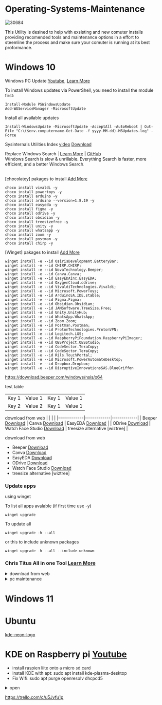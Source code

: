 # Operating-Systems-Maintenance
![30684](https://user-images.githubusercontent.com/73963020/211402306-95fb4e51-4777-49d4-9620-ec734a02df30.jpg)

This Utility is desined to help with exsisting and new comuter installs providing recomended tools and maintenance options in a effort to steemline the process and make sure your comuter is running at its best proformance.


# Windows 10 

Windows PC Update [Youtube](https://youtu.be/M2mMQfPGZsE), [Learn More](https://christitus.com/install-windows-update-powershell/)

To install Windows updates via PowerShell, you need to install the module first:
```
Install-Module PSWindowsUpdate
Add-WUServiceManager -MicrosoftUpdate
```

Install all available updates
```
Install-WindowsUpdate -MicrosoftUpdate -AcceptAll -AutoReboot | Out-File "C:\($env.computername-Get-Date -f yyyy-MM-dd)-MSUpdates.log" -Force
```

Sysinternals Utilities Index [video](https://youtu.be/zjiVqlVTq_8) [Download](https://learn.microsoft.com/en-us/sysinternals/downloads/)


 Replace Windows Search | [Learn More](https://christitus.com/everything-toolbar) | [GitHub](https://github.com/stnkl/EverythingToolbar) 
 <br /> Windows Search is slow & unriliable. Everything Search is faster, more efficient, and a better Windows Search. 
<br /><br />



[chocolatey] pakages to install [Add More](https://community.chocolatey.org/packages)
```
choco install vivaldi -y
choco install powertoys -y
choco install arduino -y
choco install arduino --version=1.8.19 -y
choco install easyeda -y
choco install figma -y
choco install odrive -y
choco install obsidian -y
choco install treesizefree -y
choco install unity -y
choco install whatsapp -y
choco install zoom -y
choco install postman -y
choco install chirp -y
```

[Winget] pakages to install [Add More](https://winget.run)
```
winget install -e --id OsirisDevelopment.BatteryBar;
winget install -e --id CHIRP.CHIRP;
winget install -e --id NovaTechnology.Beeper;
winget install -e --id Canva.Canva;
winget install -e --id EasyEDAinc.EasyEDA;
winget install -e --id OxygenCloud.odrive;
winget install -e --id VivaldiTechnologies.Vivaldi;
winget install -e --id Microsoft.PowerToys;
winget install -e --id ArduinoSA.IDE.stable;
winget install -e --id Figma.Figma;
winget install -e --id Obsidian.Obsidian;
winget install -e --id JAMSoftware.TreeSize.Free;
winget install -e --id Unity.UnityHub;
winget install -e --id WhatsApp.WhatsApp;
winget install -e --id Zoom.Zoom;
winget install -e --id Postman.Postman;
winget install -e --id ProtonTechnologies.ProtonVPN;
winget install -e --id Logitech.LGS;
winget install -e --id RaspberryPiFoundation.RaspberryPiImager;
winget install -e --id OBSProject.OBSStudio;
winget install -e --id CodeSector.TeraCopy;
winget install -e --id CodeSector.TeraCopy;
winget install -e --id Rils.TouchPortal;
winget install -e --id Microsoft.PowerAutomateDesktop;
winget install -e --id Dropbox.Dropbox;
winget install -e --id DisruptiveInnovationsSAS.BlueGriffon
```
https://download.beeper.com/windows/nsis/x64

test table
<table>
<tr>
    <td>Key 1</td>
    <td>Value 1</td>
    <td>Key 1</td>
    <td>Value 1</td>
	
</tr>
<tr>
    <td>Key 2</td>
    <td>Value 2</td>
	 <td>Key 1</td>
    <td>Value 1</td>
</tr>

	
</table>


download from web
| <!-- -->    | <!-- -->    | <!-- -->    |
|-------------|-------------|-------------|
| Beeper [Download](https://www.beeper.com/download)  | Canva [Download](https://www.canva.com/download/) | EasyEDA [Download](https://easyeda.com/page/download) |
| ODrive [Download](https://docs.odrive.com/docs/odrive-usage-guide#install-desktop-sync)  | Watch Face Studio [Download](https://developer.samsung.com/watch-face-studio/download.html)  | treesize alternative [wiztree] |


download from web
 - Beeper [Download](https://www.beeper.com/download)
 - Canva [Download](https://www.canva.com/download/)
 - EasyEDA [Download](https://easyeda.com/page/download)
 - ODrive [Download](https://docs.odrive.com/docs/odrive-usage-guide#install-desktop-sync)
 - Watch Face Studio [Download](https://developer.samsung.com/watch-face-studio/download.html)
 - treesize alternative [wiztree]
 
### Update apps
 using winget

To list all apps avalable (if first time use -y)
 ```
 winget upgrade
```
To update all
```
winget upgrade -h --all
```
or this to include unknown packages

```
winget upgrade -h --all --include-unknown
```

### Chris Titus All in one Tool [Learn More](https://christitus.com/one-tool-for-everything/)
 
<details><summary>download from web</summary><p>

</p></details>




<details><summary>pc maintenance</summary>
<p>
   
#### We can hide anything, even code!
   
To perform a clean boot, type "system configuration" in Search and click the "System Configuration" result.

1. Right-click the Windows button > Select Run
2. Type in "msconfig" without the quotes, then click OK.
3. On the General tab, select Selective Startup. Then untick "Load startup items".
4. On the Services tab, click "Hide all Microsoft services".
5. Click "Disable all".
6. On the Startup tab, click "Open Task Manager". A Task Manager window should open.
7. Disable all startup items. You can also choose which startup items to disable, as certain devices might now work properly if the startup item related to it is disabled.
8. Go back to your System Configuration window.
9. Click Apply > OK
10. Click "Restart" when prompted.

Perform repair system files :	
Type cmd in the Windows search bar, right-click on the Command Prompt, and run it as an administrator.
	You must type the commands in their respective order:
	
```
DISM.exe /Online /Cleanup-image /Restorehealth
```
	
```
sfc /scannow
```
   
Please do not include the (.) at the beginning of the command
Set CPU priority https://www.prnwatch.com/prio/ 
   
   --------
</p>
</details>






# Windows 11

# Ubuntu 


[kde-neon-logo](https://user-images.githubusercontent.com/73963020/211235720-af170b25-625f-4792-9e65-fd4edf76c874.png)

# KDE on Raspberry pi [Youtube](https://youtu.be/dh9KfT-IfFg)
- install raspien liite onto a micro sd card
- Install KDE with apt: sudo apt install kde-plasma-desktop
- Fix Wifi: sudo apt purge openresolv dhcpcd5


<details><summary>open</summary><p>
#### We can hide anything, even code!
```ruby
   puts "Hello World"
```
</p></details>


https://trello.com/c/u5Jyfu1p
